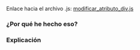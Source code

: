 Enlace hacia el archivo .js: [modificar_atributo_div.js](../js/modificar_atributo_div.js)

### ¿Por qué he hecho eso?


### Explicación